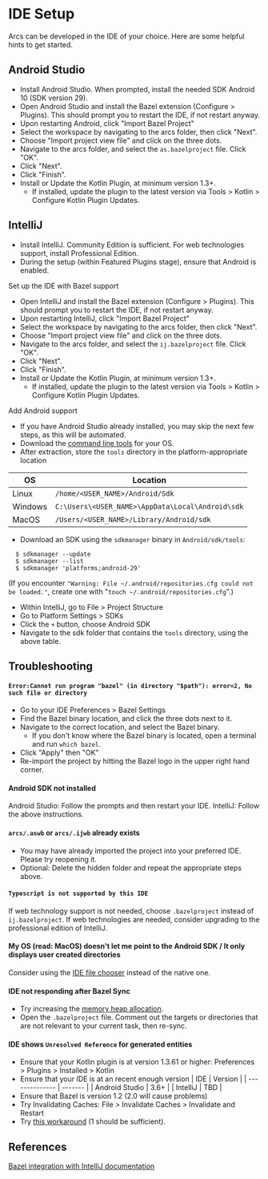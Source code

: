 # IDE Setup

Arcs can be developed in the IDE of your choice. Here are some helpful hints to get started.

## Android Studio

- Install Android Studio. When prompted, install the needed SDK Android 10 (SDK version 29).
- Open Android Studio and install the Bazel extension (Configure > Plugins). This should prompt you to restart the IDE, if not restart anyway.
- Upon restarting Android, click "Import Bazel Project"
- Select the workspace by navigating to the arcs folder, then click "Next".
- Choose "Import project view file" and click on the three dots.
- Navigate to the arcs folder, and select the `as.bazelproject` file. Click "OK".
- Click "Next".
- Click "Finish".
- Install or Update the Kotlin Plugin, at minimum version 1.3+.
  - If installed, update the plugin to the latest version via Tools > Kotlin > Configure Kotlin Plugin Updates. 

## IntelliJ

- Install IntelliJ. Community Edition is sufficient. For web technologies support, install Professional Edition.
- During the setup (within Featured Plugins stage), ensure that Android is enabled.

Set up the IDE with Bazel support
- Open IntelliJ and install the Bazel extension (Configure > Plugins). This should prompt you to restart the IDE, if not restart anyway.
- Upon restarting IntelliJ, click "Import Bazel Project"
- Select the workspace by navigating to the arcs folder, then click "Next".
- Choose "Import project view file" and click on the three dots.
- Navigate to the arcs folder, and select the `ij.bazelproject` file. Click "OK".
- Click "Next".
- Click "Finish".
- Install or Update the Kotlin Plugin, at minimum version 1.3+.
  - If installed, update the plugin to the latest version via Tools > Kotlin > Configure Kotlin Plugin Updates. 

Add Android support
- If you have Android Studio already installed, you may skip the next few steps, as this will be automated.
- Download the [command line tools](https://developer.android.com/studio/#command-tools) for your OS. 
- After extraction, store the `tools` directory in the platform-appropriate location

| OS       | Location  |
| -------- | --------- |
| Linux    | `/home/<USER_NAME>/Android/Sdk` |
| Windows  | `C:\Users\<USER_NAME>\AppData\Local\Android\sdk` |
| MacOS    | `/Users/<USER_NAME>/Library/Android/sdk` |

- Download an SDK using the `sdkmanager` binary in `Android/sdk/tools`:
```
  $ sdkmanager --update
  $ sdkmanager --list
  $ sdkmanager 'platforms;android-29'
```
(If you encounter `"Warning: File ~/.android/repositories.cfg could not be loaded."`, create one with "`touch ~/.android/repositories.cfg`".)
- Within IntelliJ, go to File > Project Structure
- Go to Platform Settings > SDKs
- Click the `+` button, choose Android SDK
- Navigate to the sdk folder that contains the `tools` directory, using the above table. 


## Troubleshooting

#### `Error:Cannot run program "bazel" (in directory "$path"): error=2, No such file or directory`

- Go to your IDE Preferences > Bazel Settings
- Find the Bazel binary location, and click the three dots next to it.
- Navigate to the correct location, and select the Bazel binary.
  - If you don't know where the Bazel binary is located, open a terminal and run `which bazel`.
- Click "Apply" then "OK"
- Re-import the project by hitting the Bazel logo in the upper right hand corner.

#### Android SDK not installed

Android Studio: Follow the prompts and then restart your IDE.
IntelliJ: Follow the above instructions.

#### `arcs/.aswb` or `arcs/.ijwb` already exists

- You may have already imported the project into your preferred IDE. Please try reopening it.
- Optional: Delete the hidden folder and repeat the appropriate steps above.

#### `Typescript is not supported by this IDE`

If web technology support is not needed, choose `.bazelproject` instead of `ij.bazelproject`. If web technologies are needed, consider upgrading to the professional edition of IntelliJ.

#### My OS (read: MacOS) doesn't let me point to the Android SDK / It only displays user created directories

Consider using the [IDE file chooser](https://intellij-support.jetbrains.com/hc/en-us/community/posts/115000128290-Use-IDE-File-Chooser-Rather-Than-Native-One) instead of the native one. 

#### IDE not responding after Bazel Sync

- Try increasing the [memory heap allocation](https://www.jetbrains.com/help/idea/increasing-memory-heap.html). 
- Open the `.bazelproject` file. Comment out the targets or directories that are not relevant to your current task, then re-sync. 

#### IDE shows `Unresolved Reference` for generated entities

- Ensure that your Kotlin plugin is at version 1.3.61 or higher: Preferences > Plugins > Installed > Kotlin 
- Ensure that your IDE is at an recent enough version
| IDE            | Version |
| -------------- | ------- |
| Android Studio | 3.6+    |
| IntelliJ       | TBD     | 
- Ensure that Bazel is version 1.2 (2.0 will cause problems)
- Try Invalidating Caches: File > Invalidate Caches > Invalidate and Restart
- Try [this workaround](https://github.com/bazelbuild/intellij/issues/490#issuecomment-454030118) (1 should be sufficient).

## References

[Bazel integration with IntelliJ documentation](https://ij.bazel.build/)

